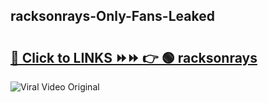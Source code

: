 
 ## racksonrays-Only-Fans-Leaked

# <h2><a href="https://clipsfans.com/racksonrays&ref=git">🔗 Click to LINKS ⏩⏩ 👉 🟢 racksonrays </a></h2>

<a href="https://clipsfans.com/racksonrays&ref=git" rel="nofollow" data-target="animated-image.originalLink"><img src="https://i.ibb.co.com/xMMVF88/686577567.gif" alt="Viral Video Original" style="max-width: 100%; display: inline-block;" data-target="animated-image.originalImage"></a>
